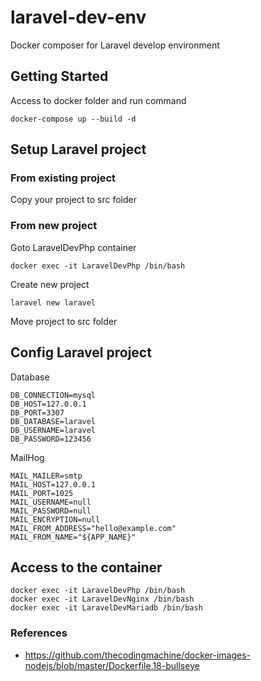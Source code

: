# laravel-dev-env
Docker composer for Laravel develop environment

## Getting Started
Access to docker folder and run command
```shell
docker-compose up --build -d
```

## Setup Laravel project
### From existing project
Copy your project to src folder
### From new project
Goto LaravelDevPhp container
```shell
docker exec -it LaravelDevPhp /bin/bash
```
Create new project
```shell
laravel new laravel
```
Move project to src folder

## Config Laravel project
Database
```shell
DB_CONNECTION=mysql
DB_HOST=127.0.0.1
DB_PORT=3307
DB_DATABASE=laravel
DB_USERNAME=laravel
DB_PASSWORD=123456
```
MailHog
```shell
MAIL_MAILER=smtp
MAIL_HOST=127.0.0.1
MAIL_PORT=1025
MAIL_USERNAME=null
MAIL_PASSWORD=null
MAIL_ENCRYPTION=null
MAIL_FROM_ADDRESS="hello@example.com"
MAIL_FROM_NAME="${APP_NAME}"
```

## Access to the container
```shell
docker exec -it LaravelDevPhp /bin/bash
docker exec -it LaravelDevNginx /bin/bash
docker exec -it LaravelDevMariadb /bin/bash
```

### References
- https://github.com/thecodingmachine/docker-images-nodejs/blob/master/Dockerfile.18-bullseye
